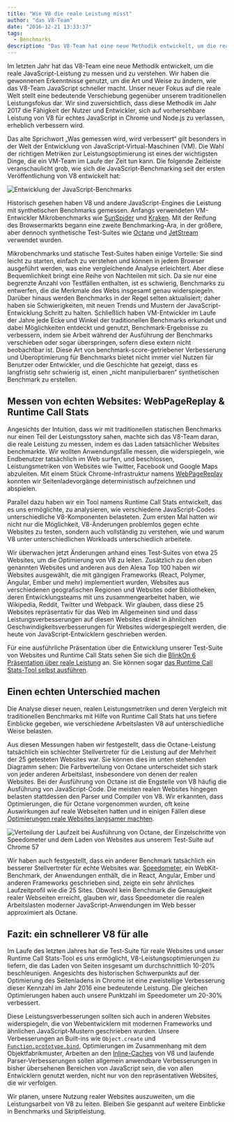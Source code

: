 ```yaml
---
title: "Wie V8 die reale Leistung misst"
author: "das V8-Team"
date: "2016-12-21 13:33:37"
tags: 
  - Benchmarks
description: "Das V8-Team hat eine neue Methodik entwickelt, um die reale JavaScript-Leistung zu messen und zu verstehen."
---
```

Im letzten Jahr hat das V8-Team eine neue Methodik entwickelt, um die reale JavaScript-Leistung zu messen und zu verstehen. Wir haben die gewonnenen Erkenntnisse genutzt, um die Art und Weise zu ändern, wie das V8-Team JavaScript schneller macht. Unser neuer Fokus auf die reale Welt stellt eine bedeutende Verschiebung gegenüber unserem traditionellen Leistungsfokus dar. Wir sind zuversichtlich, dass diese Methodik im Jahr 2017 die Fähigkeit der Nutzer und Entwickler, sich auf vorhersehbare Leistung von V8 für echtes JavaScript in Chrome und Node.js zu verlassen, erheblich verbessern wird.

<!--truncate-->
Das alte Sprichwort „Was gemessen wird, wird verbessert“ gilt besonders in der Welt der Entwicklung von JavaScript-Virtual-Maschinen (VM). Die Wahl der richtigen Metriken zur Leistungsoptimierung ist eines der wichtigsten Dinge, die ein VM-Team im Laufe der Zeit tun kann. Die folgende Zeitleiste veranschaulicht grob, wie sich die JavaScript-Benchmarking seit der ersten Veröffentlichung von V8 entwickelt hat:

![Entwicklung der JavaScript-Benchmarks](/_img/real-world-performance/evolution.png)

Historisch gesehen haben V8 und andere JavaScript-Engines die Leistung mit synthetischen Benchmarks gemessen. Anfangs verwendeten VM-Entwickler Mikrobenchmarks wie [SunSpider](https://webkit.org/perf/sunspider/sunspider.html) und [Kraken](http://krakenbenchmark.mozilla.org/). Mit der Reifung des Browsermarkts begann eine zweite Benchmarking-Ära, in der größere, aber dennoch synthetische Test-Suites wie [Octane](http://chromium.github.io/octane/) und [JetStream](http://browserbench.org/JetStream/) verwendet wurden.

Mikrobenchmarks und statische Test-Suites haben einige Vorteile: Sie sind leicht zu starten, einfach zu verstehen und können in jedem Browser ausgeführt werden, was eine vergleichende Analyse erleichtert. Aber diese Bequemlichkeit bringt eine Reihe von Nachteilen mit sich. Da sie nur eine begrenzte Anzahl von Testfällen enthalten, ist es schwierig, Benchmarks zu entwerfen, die die Merkmale des Webs insgesamt genau widerspiegeln. Darüber hinaus werden Benchmarks in der Regel selten aktualisiert; daher haben sie Schwierigkeiten, mit neuen Trends und Mustern der JavaScript-Entwicklung Schritt zu halten. Schließlich haben VM-Entwickler im Laufe der Jahre jede Ecke und Winkel der traditionellen Benchmarks erkundet und dabei Möglichkeiten entdeckt und genutzt, Benchmark-Ergebnisse zu verbessern, indem sie Arbeit während der Ausführung der Benchmarks verschieben oder sogar überspringen, sofern diese extern nicht beobachtbar ist. Diese Art von benchmark-score-getriebener Verbesserung und Überoptimierung für Benchmarks bietet nicht immer viel Nutzen für Benutzer oder Entwickler, und die Geschichte hat gezeigt, dass es langfristig sehr schwierig ist, einen „nicht manipulierbaren“ synthetischen Benchmark zu erstellen.

## Messen von echten Websites: WebPageReplay & Runtime Call Stats

Angesichts der Intuition, dass wir mit traditionellen statischen Benchmarks nur einen Teil der Leistungsstory sahen, machte sich das V8-Team daran, die reale Leistung zu messen, indem es das Laden tatsächlicher Websites benchmarkte. Wir wollten Anwendungsfälle messen, die widerspiegeln, wie Endbenutzer tatsächlich im Web surfen, und beschlossen, Leistungsmetriken von Websites wie Twitter, Facebook und Google Maps abzuleiten. Mit einem Stück Chrome-Infrastruktur namens [WebPageReplay](https://github.com/chromium/web-page-replay) konnten wir Seitenladevorgänge deterministisch aufzeichnen und abspielen.

Parallel dazu haben wir ein Tool namens Runtime Call Stats entwickelt, das es uns ermöglichte, zu analysieren, wie verschiedene JavaScript-Codes unterschiedliche V8-Komponenten belasteten. Zum ersten Mal hatten wir nicht nur die Möglichkeit, V8-Änderungen problemlos gegen echte Websites zu testen, sondern auch vollständig zu verstehen, wie und warum V8 unter unterschiedlichen Workloads unterschiedlich arbeitete.

Wir überwachen jetzt Änderungen anhand eines Test-Suites von etwa 25 Websites, um die Optimierung von V8 zu leiten. Zusätzlich zu den oben genannten Websites und anderen aus den Alexa Top 100 haben wir Websites ausgewählt, die mit gängigen Frameworks (React, Polymer, Angular, Ember und mehr) implementiert wurden, Websites aus verschiedenen geografischen Regionen und Websites oder Bibliotheken, deren Entwicklungsteams mit uns zusammengearbeitet haben, wie Wikipedia, Reddit, Twitter und Webpack. Wir glauben, dass diese 25 Websites repräsentativ für das Web im Allgemeinen sind und dass Leistungsverbesserungen auf diesen Websites direkt in ähnlichen Geschwindigkeitsverbesserungen für Websites widergespiegelt werden, die heute von JavaScript-Entwicklern geschrieben werden.

Für eine ausführliche Präsentation über die Entwicklung unserer Test-Suite von Websites und Runtime Call Stats sehen Sie sich die [BlinkOn 6 Präsentation über reale Leistung](https://www.youtube.com/watch?v=xCx4uC7mn6Y) an. Sie können sogar [das Runtime Call Stats-Tool selbst ausführen](/docs/rcs).

## Einen echten Unterschied machen

Die Analyse dieser neuen, realen Leistungsmetriken und deren Vergleich mit traditionellen Benchmarks mit Hilfe von Runtime Call Stats hat uns tiefere Einblicke gegeben, wie verschiedene Arbeitslasten V8 auf unterschiedliche Weise belasten.

Aus diesen Messungen haben wir festgestellt, dass die Octane-Leistung tatsächlich ein schlechter Stellvertreter für die Leistung auf der Mehrheit der 25 getesteten Websites war. Sie können dies im unten stehenden Diagramm sehen: Die Farbverteilung von Octane unterscheidet sich stark von jeder anderen Arbeitslast, insbesondere von denen der realen Websites. Bei der Ausführung von Octane ist die Engstelle von V8 häufig die Ausführung von JavaScript-Code. Die meisten realen Websites hingegen belasten stattdessen den Parser und Compiler von V8. Wir erkannten, dass Optimierungen, die für Octane vorgenommen wurden, oft keine Auswirkungen auf reale Webseiten hatten und in einigen Fällen diese [Optimierungen reale Websites langsamer machten](https://benediktmeurer.de/2016/12/16/the-truth-about-traditional-javascript-benchmarks/#a-closer-look-at-octane).

![Verteilung der Laufzeit bei Ausführung von Octane, der Einzelschritte von Speedometer und dem Laden von Websites aus unserem Test-Suite auf Chrome 57](/_img/real-world-performance/startup-distribution.png)

Wir haben auch festgestellt, dass ein anderer Benchmark tatsächlich ein besserer Stellvertreter für echte Websites war. [Speedometer](http://browserbench.org/Speedometer/), ein WebKit-Benchmark, der Anwendungen enthält, die in React, Angular, Ember und anderen Frameworks geschrieben sind, zeigte ein sehr ähnliches Laufzeitprofil wie die 25 Sites. Obwohl kein Benchmark die Genauigkeit realer Webseiten erreicht, glauben wir, dass Speedometer die realen Arbeitslasten moderner JavaScript-Anwendungen im Web besser approximiert als Octane.

## Fazit: ein schnellerer V8 für alle

Im Laufe des letzten Jahres hat die Test-Suite für reale Websites und unser Runtime Call Stats-Tool es uns ermöglicht, V8-Leistungsoptimierungen zu liefern, die das Laden von Seiten insgesamt um durchschnittlich 10-20% beschleunigen. Angesichts des historischen Schwerpunkts auf der Optimierung des Seitenladens in Chrome ist eine zweistellige Verbesserung dieser Kennzahl im Jahr 2016 eine bedeutende Leistung. Die gleichen Optimierungen haben auch unsere Punktzahl im Speedometer um 20-30% verbessert.

Diese Leistungsverbesserungen sollten sich auch in anderen Websites widerspiegeln, die von Webentwicklern mit modernen Frameworks und ähnlichen JavaScript-Mustern geschrieben wurden. Unsere Verbesserungen an Built-ins wie `Object.create` und [`Function.prototype.bind`](https://benediktmeurer.de/2015/12/25/a-new-approach-to-function-prototype-bind/), Optimierungen im Zusammenhang mit dem Objektfabrikmuster, Arbeiten an den [Inline-Caches](https://en.wikipedia.org/wiki/Inline_caching) von V8 und laufende Parser-Verbesserungen sollen allgemein anwendbare Verbesserungen in bisher übersehenen Bereichen von JavaScript sein, die von allen Entwicklern genutzt werden, nicht nur von den repräsentativen Websites, die wir verfolgen.

Wir planen, unsere Nutzung realer Websites auszuweiten, um die Leistungsarbeit von V8 zu leiten. Bleiben Sie gespannt auf weitere Einblicke in Benchmarks und Skriptleistung.
